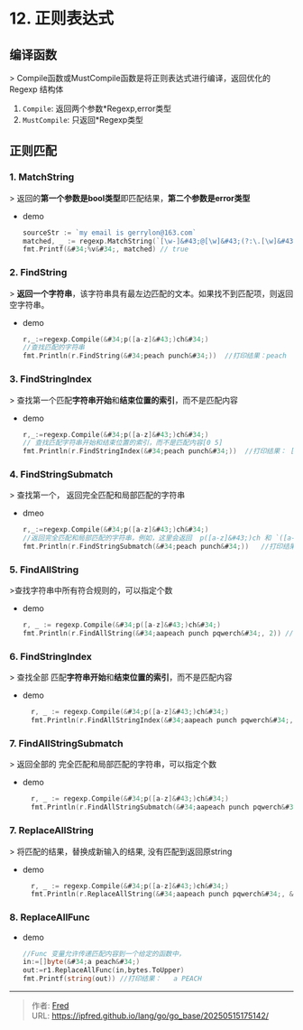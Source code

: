 # 12. 正则表达式

## 编译函数

&gt; Compile函数或MustCompile函数是将正则表达式进行编译，返回优化的 Regexp 结构体

1. `Compile`: 返回两个参数*Regexp,error类型
1. `MustCompile`: 只返回*Regexp类型

## 正则匹配

### 1. MatchString

&gt; 返回的**第一个参数是bool类型**即匹配结果，**第二个参数是error类型**

- demo

  ```go
  sourceStr := `my email is gerrylon@163.com`
  matched, _ := regexp.MatchString(`[\w-]&#43;@[\w]&#43;(?:\.[\w]&#43;)&#43;`, sourceStr)
  fmt.Printf(&#34;%v&#34;, matched) // true
  ```

### 2. FindString

&gt; **返回一个字符串**，该字符串具有最左边匹配的文本。如果找不到匹配项，则返回空字符串。

- demo

  ```go
  r,_:=regexp.Compile(&#34;p([a-z]&#43;)ch&#34;)
  //查找匹配的字符串
  fmt.Println(r.FindString(&#34;peach punch&#34;))  //打印结果：peach
  ```

  

### 3. FindStringIndex

&gt; 查找第一个匹配**字符串开始**和**结束位置的索引**，而不是匹配内容

- demo

  ```go
  r,_:=regexp.Compile(&#34;p([a-z]&#43;)ch&#34;)
  // 查找匹配字符串开始和结束位置的索引，而不是匹配内容[0 5]
  fmt.Println(r.FindStringIndex(&#34;peach punch&#34;))  //打印结果： [0 5]
  ```

  

### 4. FindStringSubmatch

&gt; 查找第一个， 返回完全匹配和局部匹配的字符串

- dmeo

  ```go
  r,_:=regexp.Compile(&#34;p([a-z]&#43;)ch&#34;)
  //返回完全匹配和局部匹配的字符串，例如，这里会返回  p([a-z]&#43;)ch 和 `([a-z]&#43;) 的信息
  fmt.Println(r.FindStringSubmatch(&#34;peach punch&#34;))   //打印结果：[peach ea]
  ```

### 5. FindAllString

&gt;查找字符串中所有符合规则的，可以指定个数

- demo

  ```go
  r, _ := regexp.Compile(&#34;p([a-z]&#43;)ch&#34;)
  fmt.Println(r.FindAllString(&#34;aapeach punch pqwerch&#34;, 2)) //打印结果： [peach punch]
  ```

### 6. FindStringIndex

&gt; 查找全部 匹配**字符串开始**和**结束位置的索引**，而不是匹配内容

- demo

  ```go
  	r, _ := regexp.Compile(&#34;p([a-z]&#43;)ch&#34;)
  	fmt.Println(r.FindAllStringIndex(&#34;aapeach punch pqwerch&#34;, 2)) //打印结果： [[2 7] [8 13]]
  ```

  

### 7. FindAllStringSubmatch

&gt; 返回全部的 完全匹配和局部匹配的字符串，可以指定个数

- demo

  ```go
  	r, _ := regexp.Compile(&#34;p([a-z]&#43;)ch&#34;)
  	fmt.Println(r.FindAllStringSubmatch(&#34;aapeach punch pqwerch&#34;, 2)) //打印结果： [[peach ea] [punch un]]
  ```

  

### 7. ReplaceAllString

&gt; 将匹配的结果，替换成新输入的结果, 没有匹配到返回原string

- demo

  ```go
  	r, _ := regexp.Compile(&#34;p([a-z]&#43;)ch&#34;)
  	fmt.Println(r.ReplaceAllString(&#34;aapeach punch pqwerch&#34;, &#34;-&#34;)) //打印结果： aa- - -
  ```

  

### 8. ReplaceAllFunc

- demo

  ```go
  //Func 变量允许传递匹配内容到一个给定的函数中，
  in:=[]byte(&#34;a peach&#34;)
  out:=r1.ReplaceAllFunc(in,bytes.ToUpper)
  fmt.Printf(string(out)) //打印结果：   a PEACH
  ```

  

---

> 作者: [Fred](https://github.com/ipfred)  
> URL: https://ipfred.github.io/lang/go/go_base/20250515175142/  

